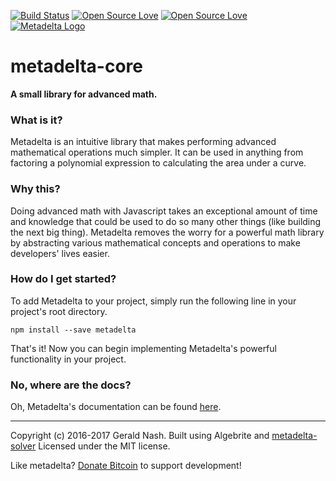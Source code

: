 [![Build Status](https://travis-ci.org/aunyks/metadelta-js.svg?branch=master)](https://travis-ci.org/aunyks/metadelta-js)
[![Open Source Love](https://badges.frapsoft.com/os/mit/mit.svg?v=102)](https://github.com/ellerbrock/open-source-badge/)
[![Open Source Love](https://badges.frapsoft.com/os/v1/open-source.svg?v=102)](https://github.com/ellerbrock/open-source-badge/)  
[![Metadelta Logo](http://metadelta.pw/assets/metadelta-logo-transparent.png)](http://www.metadelta.pw/)

# metadelta-core
**A small library for advanced math.**  
### What is it?
Metadelta is an intuitive library that makes performing advanced mathematical operations much simpler. It can be used in anything from factoring a polynomial expression to calculating the area under a curve.

### Why this?
Doing advanced math with Javascript takes an exceptional amount of time and knowledge that could be used to do so many other things (like building the next big thing). Metadelta removes the worry for a powerful math library by abstracting various mathematical concepts and operations to make developers' lives easier.

### How do I get started?
To add Metadelta to your project, simply run the following line in your project's root directory.
```
npm install --save metadelta
```
That's it! Now you can begin implementing Metadelta's powerful functionality in your project.

### No, where are the docs?
Oh, Metadelta's documentation can be found [here](https://github.com/metadelta/metadelta-core/blob/master/DOCS.md).
______________________________________________
Copyright (c) 2016-2017 Gerald Nash.
Built using Algebrite and [metadelta-solver](https://github.com/metadelta/metadelta-solver)
Licensed under the MIT license.  

Like metadelta? [Donate Bitcoin](https://coinbase.com/aunyks) to support development!
